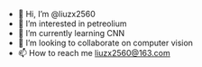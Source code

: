 - 👋 Hi, I’m @liuzx2560
- 👀 I’m interested in petreolium
- 🌱 I’m currently learning CNN
- 💞️ I’m looking to collaborate on computer vision
- 📫 How to reach me liuzx2560@163.com

<!---
liuzx2560/liuzx2560 is a ✨ special ✨ repository because its `README.md` (this file) appears on your GitHub profile.
You can click the Preview link to take a look at your changes.
--->
